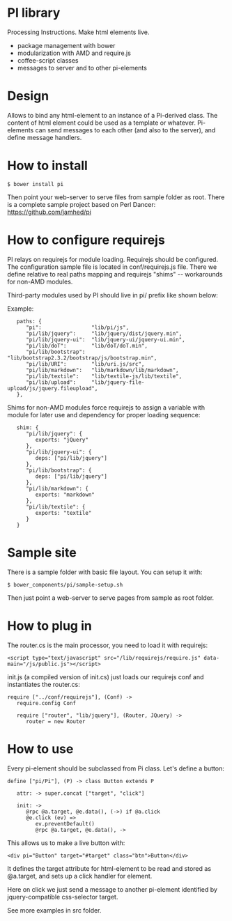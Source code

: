 # PI library

Processing Instructions. Make html elements live.

* package management with bower
* modularization with AMD and require.js
* coffee-script classes
* messages to server and to other pi-elements

# Design

Allows to bind any html-element to an instance of a Pi-derived class. The content
of html element could be used as a template or whatever. Pi-elements can
send messages to each other (and also to the server), and define message handlers.

# How to install

```
$ bower install pi
```

Then point your web-server to serve files from sample folder as root.
There is a complete sample project based on Perl Dancer: https://github.com/jamhed/pi

# How to configure requirejs

PI relays on requirejs for module loading. Requirejs should be configured. The configuration
sample file is located in conf/requirejs.js file. There we define relative to real paths
mapping and requirejs "shims" -- workarounds for non-AMD modules.

Third-party modules used by PI should live in pi/ prefix like shown below: 

Example:

```
   paths: {
      "pi":                "lib/pi/js",
      "pi/lib/jquery":     "lib/jquery/dist/jquery.min",
      "pi/lib/jquery-ui":  "lib/jquery-ui/jquery-ui.min",
      "pi/lib/doT":        "lib/doT/doT.min",
      "pi/lib/bootstrap":  "lib/bootstrap2.3.2/bootstrap/js/bootstrap.min",
      "pi/lib/URI":        "lib/uri.js/src",
      "pi/lib/markdown":   "lib/markdown/lib/markdown",
      "pi/lib/textile":    "lib/textile-js/lib/textile",
      "pi/lib/upload":     "lib/jquery-file-upload/js/jquery.fileupload",
   },

```

Shims for non-AMD modules force requirejs to assign a variable with module for later use and dependency
for proper loading sequence:

```
   shim: {
      "pi/lib/jquery": {
         exports: "jQuery"
      },
      "pi/lib/jquery-ui": {
         deps: ["pi/lib/jquery"]
      },
      "pi/lib/bootstrap": {
         deps: ["pi/lib/jquery"]
      },
      "pi/lib/markdown": {
         exports: "markdown"
      },
      "pi/lib/textile": {
         exports: "textile"
      }
   }
```

# Sample site

There is a sample folder with basic file layout. You can setup it with:

```
$ bower_components/pi/sample-setup.sh
```

Then just point a web-server to serve pages from sample as root folder.

# How to plug in

The router.cs is the main processor, you need to load it with requirejs:

```
<script type="text/javascript" src="/lib/requirejs/require.js" data-main="/js/public.js"></script>
```

init.js (a compiled version of init.cs) just loads our requirejs conf and instantiates the router.cs:

```
require ["../conf/requirejs"], (Conf) ->
   require.config Conf

   require ["router", "lib/jquery"], (Router, JQuery) ->
      router = new Router
```

# How to use

Every pi-element should be subclassed from Pi class. Let's define a button:

```
define ["pi/Pi"], (P) -> class Button extends P

   attr: -> super.concat ["target", "click"]

   init: ->
      @rpc @a.target, @e.data(), (->) if @a.click
      @e.click (ev) =>
         ev.preventDefault()
         @rpc @a.target, @e.data(), -> 

```

This allows us to make a live button with:

```
<div pi="Button" target="#target" class="btn">Button</div>
```

It defines the target attribute for html-element to be read and stored as @a.target,
and sets up a click handler for element.

Here on click we just send a message to another pi-element identified by jquery-compatible
css-selector target.

See more examples in src folder.
